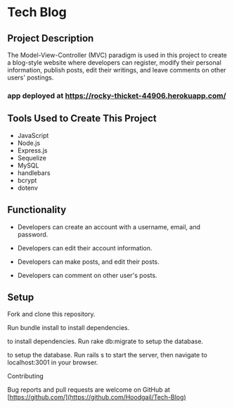 # Tech Blog


## Project Description

The Model-View-Controller (MVC) paradigm is used in this project to create a blog-style website where developers can register, modify their personal information, publish posts, edit their writings, and leave comments on other users' postings.

### app deployed at https://rocky-thicket-44906.herokuapp.com/

## Tools Used to Create This Project

-   JavaScript
-   Node.js
-   Express.js
-   Sequelize
-   MySQL
-   handlebars
-   bcrypt
-   dotenv

## Functionality

-   Developers can create an account with a username, email, and password.

-   Developers can edit their account information.

-   Developers can make posts, and edit their posts.

-   Developers can comment on other user's posts.

## Setup

Fork and clone this repository.

Run bundle install to install dependencies.

to install dependencies. Run rake db:migrate to setup the database.

to setup the database. Run rails s to start the server, then navigate to localhost:3001 in your browser.

Contributing

Bug reports and pull requests are welcome on GitHub at [https://github.com/](https://github.com/Hoodgail/Tech-Blog)
